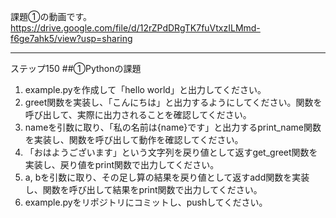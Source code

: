 課題①の動画です。
https://drive.google.com/file/d/12rZPdDRgTK7fuVtxzILMmd-f6ge7ahk5/view?usp=sharing

---
ステップ150
##①Pythonの課題

1. example.pyを作成して「hello world」と出力してください。
2. greet関数を実装し、「こんにちは」と出力するようにしてください。関数を呼び出して、実際に出力されることを確認してください。
3. nameを引数に取り、「私の名前は{name}です」と出力するprint_name関数を実装し、関数を呼び出して動作を確認してください。
4. 「おはようございます」という文字列を戻り値として返すget_greet関数を実装し、戻り値をprint関数で出力してください。
5. a, bを引数に取り、その足し算の結果を戻り値として返すadd関数を実装し、関数を呼び出して結果をprint関数で出力してください。
6. example.pyをリポジトリにコミットし、pushしてください。

